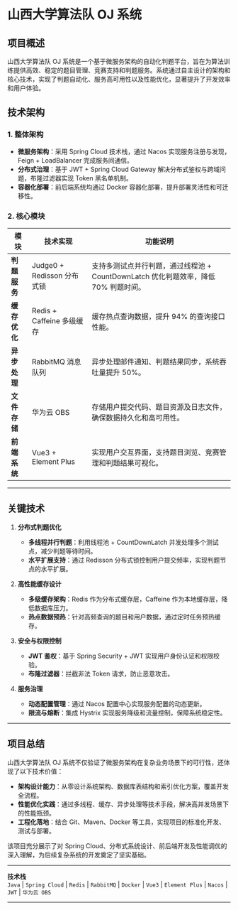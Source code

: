 # 山西大学算法队 OJ 系统

## 项目概述
山西大学算法队 OJ 系统是一个基于微服务架构的自动化判题平台，旨在为算法训练提供高效、稳定的题目管理、竞赛支持和判题服务。系统通过自主设计的架构和核心技术，实现了判题自动化、服务高可用性以及性能优化，显著提升了开发效率和用户体验。


## 技术架构
### 1. **整体架构**
- **微服务架构**：采用 Spring Cloud 技术栈，通过 Nacos 实现服务注册与发现，Feign + LoadBalancer 完成服务间通信。
- **分布式治理**：基于 JWT + Spring Cloud Gateway 解决分布式鉴权与跨域问题，布隆过滤器实现 Token 黑名单机制。
- **容器化部署**：前后端系统均通过 Docker 容器化部署，提升部署灵活性和可迁移性。

### 2. **核心模块**
| 模块 | 技术实现 | 功能说明 |
|------|----------|----------|
| **判题服务** | Judge0 + Redisson 分布式锁 | 支持多测试点并行判题，通过线程池 + CountDownLatch 优化判题效率，降低 70% 判题时间。 |
| **缓存优化** | Redis + Caffeine 多级缓存 | 缓存热点查询数据，提升 94% 的查询接口性能。 |
| **异步处理** | RabbitMQ 消息队列 | 异步处理邮件通知、判题结果同步，系统吞吐量提升 50%。 |
| **文件存储** | 华为云 OBS | 存储用户提交代码、题目资源及日志文件，确保数据持久化和高可用性。 |
| **前端系统** | Vue3 + Element Plus | 实现用户交互界面，支持题目浏览、竞赛管理和判题结果可视化。 |

---

## 关键技术
1. **分布式判题优化**
    - **多线程并行判题**：利用线程池 + CountDownLatch 并发处理多个测试点，减少判题等待时间。
    - **水平扩展支持**：通过 Redisson 分布式锁控制用户提交频率，实现判题节点的水平扩展。

2. **高性能缓存设计**
    - **多级缓存架构**：Redis 作为分布式缓存层，Caffeine 作为本地缓存层，降低数据库压力。
    - **热点数据预热**：针对高频查询的题目和用户数据，通过定时任务预热缓存。

3. **安全与权限控制**
    - **JWT 鉴权**：基于 Spring Security + JWT 实现用户身份认证和权限校验。
    - **布隆过滤器**：拦截非法 Token 请求，防止恶意攻击。

4. **服务治理**
    - **动态配置管理**：通过 Nacos 配置中心实现服务配置的动态更新。
    - **限流与熔断**：集成 Hystrix 实现服务降级和流量控制，保障系统稳定性。

---

## 项目总结
山西大学算法队 OJ 系统不仅验证了微服务架构在复杂业务场景下的可行性，还体现了以下技术价值：
- **架构设计能力**：从零设计系统架构、数据库表结构和索引优化方案，覆盖开发全流程。
- **性能优化实践**：通过多线程、缓存、异步处理等技术手段，解决高并发场景下的性能瓶颈。
- **工程化落地**：结合 Git、Maven、Docker 等工具，实现项目的标准化开发、测试与部署。

该项目充分展示了对 Spring Cloud、分布式系统设计、前后端开发及性能调优的深入理解，为后续复杂系统的开发奠定了坚实基础。

---

**技术栈**  
`Java` | `Spring Cloud` | `Redis` | `RabbitMQ` | `Docker` | `Vue3` | `Element Plus` | `Nacos` | `JWT` | `华为云 OBS`

---
